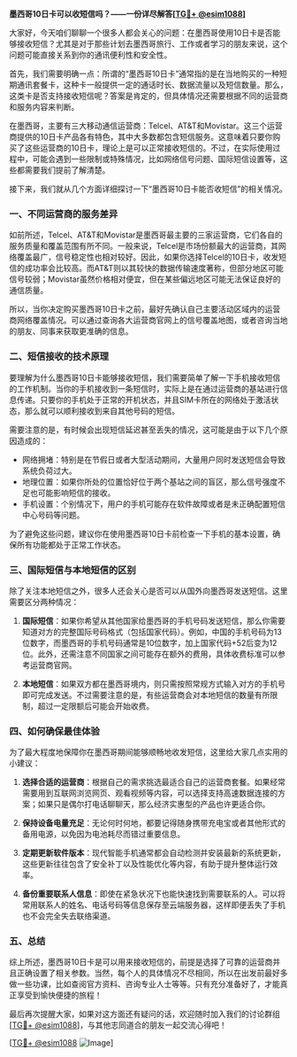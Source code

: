 **墨西哥10日卡可以收短信吗？——一份详尽解答[[TG💪+ @esim1088](https://t.me/s/esim1088)]**

大家好，今天咱们聊聊一个很多人都会关心的问题：在墨西哥使用10日卡是否能够接收短信？尤其是对于那些计划去墨西哥旅行、工作或者学习的朋友来说，这个问题可能直接关系到你的通讯便利性和安全性。

首先，我们需要明确一点：所谓的“墨西哥10日卡”通常指的是在当地购买的一种短期通讯套餐卡，这种卡一般提供一定的通话时长、数据流量以及短信数量。那么，这类卡是否支持接收短信呢？答案是肯定的，但具体情况还需要根据不同的运营商和服务内容来判断。

在墨西哥，主要有三大移动通信运营商：Telcel、AT&T和Movistar。这三个运营商提供的10日卡产品各有特色，其中大多数都包含短信服务。这意味着只要你购买了这些运营商的10日卡，理论上是可以正常接收短信的。不过，在实际使用过程中，可能会遇到一些限制或特殊情况，比如网络信号问题、国际短信设置等，这些都需要我们提前了解清楚。

接下来，我们就从几个方面详细探讨一下“墨西哥10日卡能否收短信”的相关情况。

### **一、不同运营商的服务差异**
如前所述，Telcel、AT&T和Movistar是墨西哥最主要的三家运营商，它们各自的服务质量和覆盖范围有所不同。一般来说，Telcel是市场份额最大的运营商，其网络覆盖最广，信号稳定性也相对较好。因此，如果你选择Telcel的10日卡，收发短信的成功率会比较高。而AT&T则以其较快的数据传输速度著称，但部分地区可能信号较弱；Movistar虽然价格相对便宜，但在某些偏远地区可能无法保证良好的通信质量。

所以，当你决定购买墨西哥10日卡之前，最好先确认自己主要活动区域内的运营商网络覆盖情况。可以通过查询各大运营商官网上的信号覆盖地图，或者咨询当地的朋友、同事来获取更准确的信息。

### **二、短信接收的技术原理**
要理解为什么墨西哥10日卡能够接收短信，我们需要简单了解一下手机接收短信的工作机制。当你的手机接收到一条短信时，实际上是在通过运营商的基站进行信息传递。只要你的手机处于正常的开机状态，并且SIM卡所在的网络处于激活状态，那么就可以顺利接收到来自其他号码的短信。

需要注意的是，有时候会出现短信延迟甚至丢失的情况，这可能是由于以下几个原因造成的：
- 网络拥堵：特别是在节假日或者大型活动期间，大量用户同时发送短信会导致系统负荷过大。
- 地理位置：如果你所处的位置恰好位于两个基站之间的盲区，那么信号强度不足也可能影响短信的接收。
- 手机设置：个别情况下，用户的手机可能存在软件故障或者是未正确配置短信中心号码等问题。

为了避免这些问题，建议你在使用墨西哥10日卡前检查一下手机的基本设置，确保所有功能都处于正常工作状态。

### **三、国际短信与本地短信的区别**
除了关注本地短信之外，很多人还会关心是否可以从国外向墨西哥发送短信。这里需要区分两种情况：

1. **国际短信**：如果你希望从其他国家给墨西哥的手机号码发送短信，那么你需要知道对方的完整国际号码格式（包括国家代码）。例如，中国的手机号码为13位数字，而墨西哥的手机号码通常是10位数字，加上国家代码+52后变为12位。此外，还需注意不同国家之间可能存在额外的费用，具体收费标准可以参考运营商官网。

2. **本地短信**：如果双方都在墨西哥境内，则只需按照常规方式输入对方的手机号即可完成发送。不过需要注意的是，有些运营商会对本地短信的数量有所限制，超过一定限额后可能会开始收费。

### **四、如何确保最佳体验**
为了最大程度地保障你在墨西哥期间能够顺畅地收发短信，这里给大家几点实用的小建议：

1. **选择合适的运营商**：根据自己的需求挑选最适合自己的运营商套餐。如果经常需要用到互联网浏览网页、观看视频等内容，可以选择支持高速数据连接的方案；如果只是偶尔打电话聊聊天，那么经济实惠型的产品也许更适合你。

2. **保持设备电量充足**：无论何时何地，都要记得随身携带充电宝或者其他形式的备用电源，以免因为电池耗尽而错过重要信息。

3. **定期更新软件版本**：现代智能手机通常都会自动检测并安装最新的系统更新，这些更新往往包含了安全补丁以及性能优化等内容，有助于提升整体运行效率。

4. **备份重要联系人信息**：即使在紧急状况下也能快速找到需要联系的人。可以将常用联系人的姓名、电话号码等信息保存至云端服务器，这样即便丢失了手机也不会完全失去联络渠道。

### **五、总结**
综上所述，墨西哥10日卡是可以用来接收短信的，前提是选择了可靠的运营商并且正确设置了相关参数。当然，每个人的具体情况不尽相同，所以在出发前最好多做一些功课，比如查阅官方资料、咨询专业人士等等。只有充分准备好了，才能真正享受到愉快便捷的旅程！

最后再次提醒大家，如果对这方面还有疑问的话，欢迎随时加入我们的讨论群组[[TG💪+ @esim1088](https://t.me/s/esim1088)]，与其他志同道合的朋友一起交流心得吧！

[[TG💪+ @esim1088](https://t.me/s/esim1088) ![Image](https://i.postimg.cc/4NQfJmqS/Snipaste-2025-05-13-00-14-12.png)]